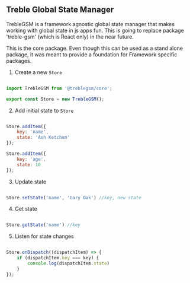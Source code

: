 
<!-- <div><img src='https://hjrdave.github.io/get-treble-gsm/static/bd3520df0df3356f8a53c4588b0b285c/f3583/banner-readme.png' /></div>
<p>&nbsp;</p> -->

## Treble Global State Manager

TrebleGSM is a framework agnostic global state manager that makes working with global state in js apps fun.
This is going to replace package 'treble-gsm' (which is React only) in the near future.

This is the core package. Even though this can be used as a stand alone package, it was meant to provide a foundation for Framework specific packages.

1. Create a new `Store`

```javascript

import TrebleGSM from '@treblegsm/core';

export const Store = new TrebleGSM();

```

2. Add initial state to `Store`

```javascript

Store.addItem({
    key: 'name',
    state: 'Ash Ketchum'
});

Store.addItem({
    key: 'age',
    state: 10
});

```

3. Update state

```javascript

Store.setState('name', 'Gary Oak') //key, new state

```

4. Get state

```javascript

Store.getState('name') //key

```

5. Listen for state changes

```javascript

Store.onDispatch((dispatchItem) => {
    if (dispatchItem.key === key) {
        console.log(dispatchItem.state)
    }
});

```
